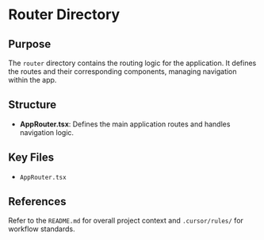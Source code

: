 # Router Directory

## Purpose
The `router` directory contains the routing logic for the application. It defines the routes and their corresponding components, managing navigation within the app.

## Structure
- **AppRouter.tsx**: Defines the main application routes and handles navigation logic.

## Key Files
- `AppRouter.tsx`

## References
Refer to the `README.md` for overall project context and `.cursor/rules/` for workflow standards. 
